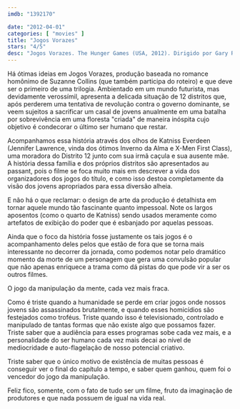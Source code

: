 ```yaml
---
imdb: "1392170"

date: "2012-04-01"
categories: [ "movies" ]
title: "Jogos Vorazes"
stars: "4/5"
desc: "Jogos Vorazes. The Hunger Games (USA, 2012). Dirigido por Gary Ross. Escrito por Gary Ross, Suzanne Collins, Billy Ray, Suzanne Collins. Com Stanley Tucci, Wes Bentley, Jennifer Lawrence, Willow Shields, Liam Hemsworth, Elizabeth Banks, Sandra Ellis Lafferty, Paula Malcomson, Rhoda Griffis."
---
```

Há ótimas ideias em Jogos Vorazes, produção baseada no romance homônimo de Suzanne Collins (que também participa do roteiro) e que deve ser o primeiro de uma trilogia. Ambientado em um mundo futurista, mas devidamente verossímil, apresenta a delicada situação de 12 distritos que, após perderem uma tentativa de revolução contra o governo dominante, se veem sujeitos a sacrificar um casal de jovens anualmente em uma batalha por sobrevivência em uma floresta "criada" de maneira inóspita cujo objetivo é condecorar o último ser humano que restar.

Acompanhamos essa história através dos olhos de Katniss Everdeen (Jennifer Lawrence, vinda dos ótimos Inverno da Alma e X-Men First Class), uma moradora do Distrito 12 junto com sua irmã caçula e sua ausente mãe. A história dessa família e dos próprios distritos são apresentados au passant, pois o filme se foca muito mais em descrever a vida dos organizadores dos jogos do título, e como isso destoa completamente da visão dos jovens apropriados para essa diversão alheia.

E não há o que reclamar: o design de arte da produção é detalhista em tornar aquele mundo tão fascinante quanto impessoal. Note os largos aposentos (como o quarto de Katniss) sendo usados meramente como artefatos de exibição do poder que é esbanjado por aquelas pessoas.

Ainda que o foco da história fosse justamente os tais jogos é o acompanhamento deles pelos que estão de fora que se torna mais interessante no decorrer da jornada, como podemos notar pelo dramático momento da morte de um personagem que gera uma convulsão popular que não apenas enriquece a trama como dá pistas do que pode vir a ser os outros filmes.

O jogo da manipulação da mente, cada vez mais fraca.

Como é triste quando a humanidade se perde em criar jogos onde nossos jovens são assassinados brutalmente, e quando esses homicídios são festejados como troféus. Triste quando isso é televisionado, controlado e manipulado de tantas formas que não existe algo que possamos fazer. Triste saber que a audiência para esses programas sobe cada vez mais, e a personalidade do ser humano cada vez mais decai ao nível de mediocridade e auto-flagelação de nosso potencial criativo.

Triste saber que o único motivo de existência de muitas pessoas é conseguir ver o final do capítulo a tempo, e saber quem ganhou, quem foi o vencedor do jogo da manipulação.

Feliz fico, somente, com o fato de tudo ser um filme, fruto da imaginação de produtores e que nada possuem de igual na vida real.
